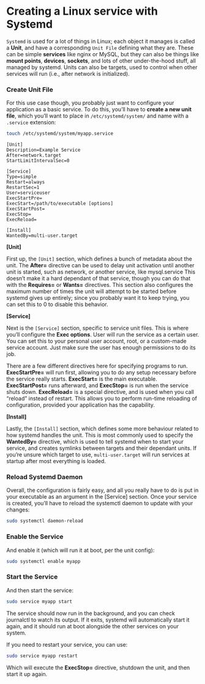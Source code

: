 # Creating a Linux service with Systemd

`Systemd` is used for a lot of things in Linux; each object it manages is called a **Unit**, and have a corresponding `Unit File` defining what they are. These can be simple **services** like nginx or MySQL, but they can also be things like **mount points**, **devices**, **sockets**, and lots of other under-the-hood stuff, all managed by systemd. Units can also be targets, used to control when other services will run (i.e., after network is initialized).

### Create Unit File

For this use case though, you probably just want to configure your application as a basic service. To do this, you’ll have to **create a new unit file**, which you’ll want to place in `/etc/systemd/system/` and name with a `.service` extension:

```bash
touch /etc/systemd/system/myapp.service
```

```
[Unit]
Description=Example Service
After=network.target
StartLimitIntervalSec=0

[Service]
Type=simple
Restart=always
RestartSec=1
User=serviceuser
ExecStartPre=
ExecStart=/path/to/executable [options]
ExecStartPost=
ExecStop=
ExecReload=

[Install]
WantedBy=multi-user.target
```

**[Unit]**

First up, the `[Unit]` section, which defines a bunch of metadata about the unit. The **After=** directive can be used to delay unit activation until another unit is started, such as network, or another service, like mysql.service This doesn’t make it a hard dependant of that service, though you can do that with the **Requires=** or **Wants=** directives. This section also configures the maximum number of times the unit will attempt to be started before systemd gives up entirely; since you probably want it to keep trying, you can set this to 0 to disable this behavior.

**[Service]**

Next is the `[Service]` section, specific to service unit files. This is where you’ll configure the **Exec options**. User will run the service as a certain user. You can set this to your personal user account, root, or a custom-made service account. Just make sure the user has enough permissions to do its job.

There are a few different directives here for specifying programs to run. **ExecStartPre=** will run first, allowing you to do any setup necessary before the service really starts. **ExecStart=** is the main executable. **ExecStartPost=** runs afterward, and **ExecStop=** is run when the service shuts down. **ExecReload=** is a special directive, and is used when you call “reload” instead of restart. This allows you to perform run-time reloading of configuration, provided your application has the capability.

**[Install]**

Lastly, the `[Install]` section, which defines some more behaviour related to how systemd handles the unit. This is most commonly used to specify the **WantedBy=** directive, which is used to tell systemd when to start your service, and creates symlinks between targets and their dependant units. If you’re unsure which target to use, `multi-user.target` will run services at startup after most everything is loaded.

### Reload Systemd Daemon

Overall, the configuration is fairly easy, and all you really have to do is put in your executable as an argument in the [Service] section. Once your service is created, you’ll have to reload the systemctl daemon to update with your changes:

```bash
sudo systemctl daemon-reload
```

### Enable the Service

And enable it (which will run it at boot, per the unit config):

```bash
sudo systemctl enable myapp
```

### Start the Service

And then start the service:

```bash
sudo service myapp start
```

The service should now run in the background, and you can check journalctl to watch its output. If it exits, systemd will automatically start it again, and it should run at boot alongside the other services on your system.

If you need to restart your service, you can use:

```bash
sudo service myapp restart
```

Which will execute the **ExecStop=** directive, shutdown the unit, and then start it up again.

